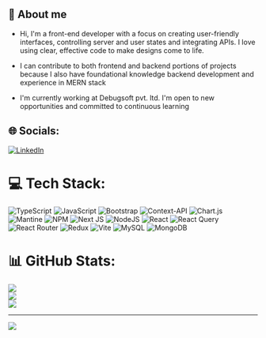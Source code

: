 <div>
  <h2>💫 About me</h2>
  <ul >
    <li>
      <p>
        Hi, I'm a front-end developer with a focus on creating user-friendly interfaces, controlling server and user states and integrating APIs. I love using clear, effective code to make designs come to life.
      </p>
    </li>
    <li>
      <p>
        I can contribute to both frontend and backend portions of projects because I also have foundational knowledge  backend development and experience in MERN stack
      </p>
    </li>
    <li>
      <p>
        I'm currently working at Debugsoft pvt. ltd.  I'm open to new opportunities and committed to continuous learning
      </p>
    </li>
  </ul>
</div>


## 🌐 Socials:
[![LinkedIn](https://img.shields.io/badge/LinkedIn-%230077B5.svg?logo=linkedin&logoColor=white)](https://www.linkedin.com/in/jenish-sambahamphe-822538236/) 

# 💻 Tech Stack:
![TypeScript](https://img.shields.io/badge/typescript-%23007ACC.svg?style=for-the-badge&logo=typescript&logoColor=white) ![JavaScript](https://img.shields.io/badge/javascript-%23323330.svg?style=for-the-badge&logo=javascript&logoColor=%23F7DF1E) ![Bootstrap](https://img.shields.io/badge/bootstrap-%238511FA.svg?style=for-the-badge&logo=bootstrap&logoColor=white) ![Context-API](https://img.shields.io/badge/Context--Api-000000?style=for-the-badge&logo=react) ![Chart.js](https://img.shields.io/badge/chart.js-F5788D.svg?style=for-the-badge&logo=chart.js&logoColor=white) ![Mantine](https://img.shields.io/badge/Mantine-ffffff?style=for-the-badge&logo=Mantine&logoColor=339af0) ![NPM](https://img.shields.io/badge/NPM-%23CB3837.svg?style=for-the-badge&logo=npm&logoColor=white) ![Next JS](https://img.shields.io/badge/Next-black?style=for-the-badge&logo=next.js&logoColor=white) ![NodeJS](https://img.shields.io/badge/node.js-6DA55F?style=for-the-badge&logo=node.js&logoColor=white) ![React](https://img.shields.io/badge/react-%2320232a.svg?style=for-the-badge&logo=react&logoColor=%2361DAFB) ![React Query](https://img.shields.io/badge/-React%20Query-FF4154?style=for-the-badge&logo=react%20query&logoColor=white) ![React Router](https://img.shields.io/badge/React_Router-CA4245?style=for-the-badge&logo=react-router&logoColor=white) ![Redux](https://img.shields.io/badge/redux-%23593d88.svg?style=for-the-badge&logo=redux&logoColor=white) ![Vite](https://img.shields.io/badge/vite-%23646CFF.svg?style=for-the-badge&logo=vite&logoColor=white) ![MySQL](https://img.shields.io/badge/mysql-4479A1.svg?style=for-the-badge&logo=mysql&logoColor=white) ![MongoDB](https://img.shields.io/badge/MongoDB-%234ea94b.svg?style=for-the-badge&logo=mongodb&logoColor=white)
# 📊 GitHub Stats:
![](https://github-readme-stats.vercel.app/api?username=JenishSambahamphe24&theme=dark&hide_border=false&include_all_commits=false&count_private=false)<br/>
![](https://github-readme-streak-stats.herokuapp.com/?user=JenishSambahamphe24&theme=dark&hide_border=false)<br/>
![](https://github-readme-stats.vercel.app/api/top-langs/?username=JenishSambahamphe24&theme=dark&hide_border=false&include_all_commits=false&count_private=false&layout=compact)

---
[![](https://visitcount.itsvg.in/api?id=JenishSambahamphe24&icon=0&color=0)](https://visitcount.itsvg.in)

<!-- Proudly created with GPRM ( https://gprm.itsvg.in ) -->

